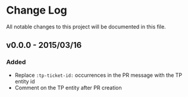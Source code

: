 # Change Log
All notable changes to this project will be documented in this file.

## v0.0.0 - 2015/03/16
### Added
- Replace `:tp-ticket-id:` occurrences in the PR message with the TP entity id
- Comment on the TP entity after PR creation

